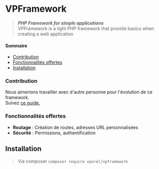 # VPFramework
> ***PHP Framework for simple applications***<br/>
VPFramework is a light PHP framework that provide basics when creating a web application
#### Sommaire
 * [Contribution](#contribution)
 * [Fonctionnalités offertes](#fonctionnalités-offertes)
 * [Installation](#installation)
### Contribution
Nous aimerions travailler avec d'autre personne pour l'évolution de ce framework.<br/>
Suivez [ce guide.](contributing.md)

### Fonctionnalités offertes
  * **Routage** : Création de routes, adresses URL personnalisées
  * **Sécurité** : Permissions, authentification

## Installation
> Via composer `composer require vporel/vpframework`

